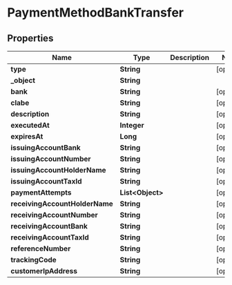 

# PaymentMethodBankTransfer


## Properties

| Name | Type | Description | Notes |
|------------ | ------------- | ------------- | -------------|
|**type** | **String** |  |  [optional] |
|**_object** | **String** |  |  |
|**bank** | **String** |  |  [optional] |
|**clabe** | **String** |  |  [optional] |
|**description** | **String** |  |  [optional] |
|**executedAt** | **Integer** |  |  [optional] |
|**expiresAt** | **Long** |  |  [optional] |
|**issuingAccountBank** | **String** |  |  [optional] |
|**issuingAccountNumber** | **String** |  |  [optional] |
|**issuingAccountHolderName** | **String** |  |  [optional] |
|**issuingAccountTaxId** | **String** |  |  [optional] |
|**paymentAttempts** | **List&lt;Object&gt;** |  |  [optional] |
|**receivingAccountHolderName** | **String** |  |  [optional] |
|**receivingAccountNumber** | **String** |  |  [optional] |
|**receivingAccountBank** | **String** |  |  [optional] |
|**receivingAccountTaxId** | **String** |  |  [optional] |
|**referenceNumber** | **String** |  |  [optional] |
|**trackingCode** | **String** |  |  [optional] |
|**customerIpAddress** | **String** |  |  [optional] |



